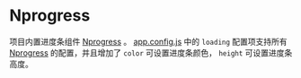 # Nprogress

项目内置进度条组件 [Nprogress](http://ricostacruz.com/nprogress/) 。 [app.config.js](app-config.md) 中的 `loading` 配置项支持所有 [Nprogress](https://github.com/rstacruz/nprogress#configuration) 的配置，并且增加了 `color` 可设置进度条颜色， `height` 可设置进度条高度。
